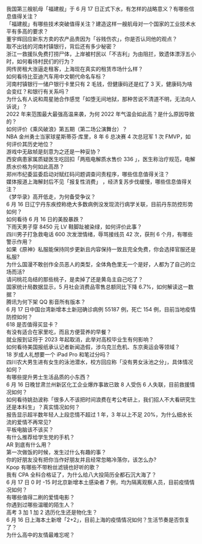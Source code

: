 我国第三艘航母「福建舰」于 6 月 17 日正式下水，有怎样的战略意义？有哪些信息值得关注？  
「福建舰」有哪些技术突破值得关注？建造这样一艘航母对一个国家的工业技术水平有多高的要求？  
董宇辉回应新东方卖的农产品贵因为「谷贱伤农」，你是否认同他的观点？  
取不出钱的河南村镇银行，背后还有多少秘密？  
浙江一救援队免费打捞尸体，上岸被村民以「不吉利」为由阻拦，致遗体漂浮五小时，如何看待村民们的行为？  
网传房租大涨逼走租客，上海现在真实的租赁市场什么样？  
如何看待比亚迪汽车用中文朝代命名车标？  
河南村镇银行一储户银行卡里只有 2 毛钱，但健康码还是红了 3 天，健康码为啥会变红？和银行有关系吗？  
为什么有人说和周星驰合作感觉「如堕无间地狱，那种苦说不清道不明，无法向人诉说」？  
2022 年来范围最大最强高温来袭，为何 2022 年气温会如此高？是什么原因导致的？  
如何评价《乘风破浪》第五期（第二场公演舞台）？  
NBA 金州勇士当家球星斯蒂芬·库里，8 年 6 总决赛 4 次总冠军 1 次 FMVP，如何评价其历史地位？  
游戏中无敌帧是刻意为之还是一种妥协？  
西安病患家属质疑医生吃回扣「两瓶电解质水售价 336 」，医生称治疗规范，电解质水价格为何如此高昂？  
郑州市纪委监委启动对赋红码问题调查问责程序，哪些信息值得关注？  
媒体报道上海解封后不见「报复性消费」 ，经济复苏步伐缓慢，哪些信息值得关注？  
《梦华录》高开低走，为何备受争议？  
6 月 16 日辽宁丹东疾控称绝大多数病例没发现流行病学关联，目前丹东防控形势如何？  
如何看待 6 月 16 日的美股暴跌？  
下雨天男子穿 8450 元 LV 鞋脚趾被染绿，如何评价此事？  
四川男子打急救电话 600 次发泄情绪，辱骂接线员 42 次，获刑 6 个月，有哪些警示作用？  
如果《原神》私服能保持同步更新且内容保持一致且完全免费，你会选择官服还是私服?  
为什么国漫不敢创作全员恶人的类型，全体角色里无一个是好，人都为了自己的立场而活?  
请问桃花岛结的那些桃子，是卖掉了还是黄岛主自己吃了？  
国家统计局数据显示，5 月社会消费品零售总额同比下降 6.7%，如何解读这一数据？  
腾讯为何下架 QQ 影音所有版本？  
6 月 17 日中国台湾新增本土新冠确诊病例 55187 例，死亡 154 例，目前当地疫情防控如何？  
618 是否值得买显卡？  
有没有适合在家里吃，而且方便营养的早餐？  
就业报到证将于 2023 年起取消，此举对高校毕业生有何影响？  
如何看待美国报纸承认记者新闻造假，涉乌克兰危机、东京奥运会等领域？  
18 岁成人礼想要一个 iPad Pro 和笔过分吗？  
四川农大男生进有女生的泳池潜水，校方回应称「没有男女泳池之分」，具体情况如何？  
有哪些提升男士生活品质的小东西？  
6 月 16 日晚甘肃兰州新区化工企业爆炸事故已致 8 人受伤 6 人失联，目前救援情况如何？  
如何看待姚劲波称「很多人不该把时间浪费在考公考研上，我们招人不大看研究生还是本科生」？真实情况如何？  
报告显示超半数年轻人上段恋情不超过 1 年，3 年以上不足 20%，为什么细水长流的爱情不再常见?  
平板电脑该不该买？  
有什么推荐给学生党的手机？  
AR 到底有什么用？  
第一次做饭的时候，发生过什么有趣的事？  
你的好朋友没有把你当作好朋友并且经常忽略冷落你，该怎么办?  
Kpop 有哪些不带粉丝滤镜也好听的歌？  
我有 CPA 全科合格证了，为什么给八大投简历全都石沉大海了？  
6 月 17 日 0 时 -15 时北京新增本土感染者 7 例，均为隔离观察人员，目前疫情情况如何？  
有哪些值得二刷的爱情电影？  
你遇到过哪些温暖的陌生人？  
高考 3 加 1 加 2 选历化生还是物化生？  
6 月 16 日上海本土新增「2+2」，目前上海的疫情情况如何？生活节奏是否恢复了？  
为什么高中的友情最难忘呢？  
